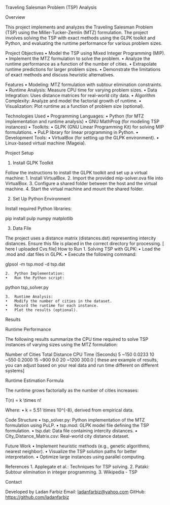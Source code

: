 Traveling Salesman Problem (TSP) Analysis

Overview

This project implements and analyzes the Traveling Salesman Problem (TSP) using the Miller-Tucker-Zemlin (MTZ) formulation. The project involves solving the TSP with exact methods using the GLPK toolkit and Python, and evaluating the runtime performance for various problem sizes.

Project Objectives
	•	Model the TSP using Mixed Integer Programming (MIP).
	•	Implement the MTZ formulation to solve the problem.
	•	Analyze the runtime performance as a function of the number of cities.
	•	Extrapolate runtime predictions for larger problem sizes.
	•	Demonstrate the limitations of exact methods and discuss heuristic alternatives.

Features
	•	Modeling: MTZ formulation with subtour elimination constraints.
	•	Runtime Analysis: Measure CPU time for varying problem sizes.
	•	Data Integration: Uses distance matrices for real-world city data.
	•	Algorithm Complexity: Analyze and model the factorial growth of runtime.
	•	Visualization: Plot runtime as a function of problem size (optional).

Technologies Used
	•	Programming Languages:
	•	Python (for MTZ implementation and runtime analysis)
	•	GNU MathProg (for modeling TSP instances)
	•	Toolkits:
	•	GLPK (GNU Linear Programming Kit) for solving MIP formulations.
	•	PuLP library for linear programming in Python.
	•	Development Tools:
	•	VirtualBox (for setting up the GLPK environment).
	•	Linux-based virtual machine (Mageia).

Project Setup

1. Install GLPK Toolkit

Follow the instructions to install the GLPK toolkit and set up a virtual machine:
	1.	Install VirtualBox.
	2.	Import the provided mip-solver.ova file into VirtualBox.
	3.	Configure a shared folder between the host and the virtual machine.
	4.	Start the virtual machine and mount the shared folder.

2. Set Up Python Environment

Install required Python libraries:

pip install pulp numpy matplotlib

3. Data File

The project uses a distance matrix (distances.dst) representing intercity distances. Ensure this file is placed in the correct directory for processing.
[ here I uploaded Cvs file]
How to Run
	1.	Solving TSP with GLPK:
	•	Load the .mod and .dat files in GLPK.
	•	Execute the following command:

glpsol -m tsp.mod -d tsp.dat


	2.	Python Implementation:
	•	Run the Python script:

python tsp_solver.py


	3.	Runtime Analysis:
	•	Modify the number of cities in the dataset.
	•	Record the runtime for each instance.
	•	Plot the results (optional).

Results

Runtime Performance

The following results summarize the CPU time required to solve TSP instances of varying sizes using the MTZ formulation:

Number of Cities	Total Distance	CPU Time (Seconds)
5	~150	0.0233
10	~550	0.2000
15	~900	9.0
20	~1200	300.0
[ these are example of results, you can adjust based on your real data and run time different on different systems]

Runtime Estimation Formula

The runtime grows factorially as the number of cities increases:

T(n) = k \times n!

Where:
	•	k = 5.51 \times 10^{-8}, derived from empirical data.

Code Structure
	•	tsp_solver.py: Python implementation of the MTZ formulation using PuLP.
	•	tsp.mod: GLPK model file defining the TSP formulation.
	•	tsp.dat: Data file containing intercity distances.
	•	City_Distance_Matrix.csv: Real-world city distance dataset.

Future Work
	•	Implement heuristic methods (e.g., genetic algorithms, nearest neighbor).
	•	Visualize the TSP solution paths for better interpretation.
	•	Optimize large instances using parallel computing.

References
	1.	Applegate et al.: Techniques for TSP solving.
	2.	Pataki: Subtour elimination in integer programming.
	3.	Wikipedia - TSP

Contact

Developed by Ladan Farbiz
Email: ladanfarbiz@yahoo.com
GitHub: https://github.com/ladanfarbiz
